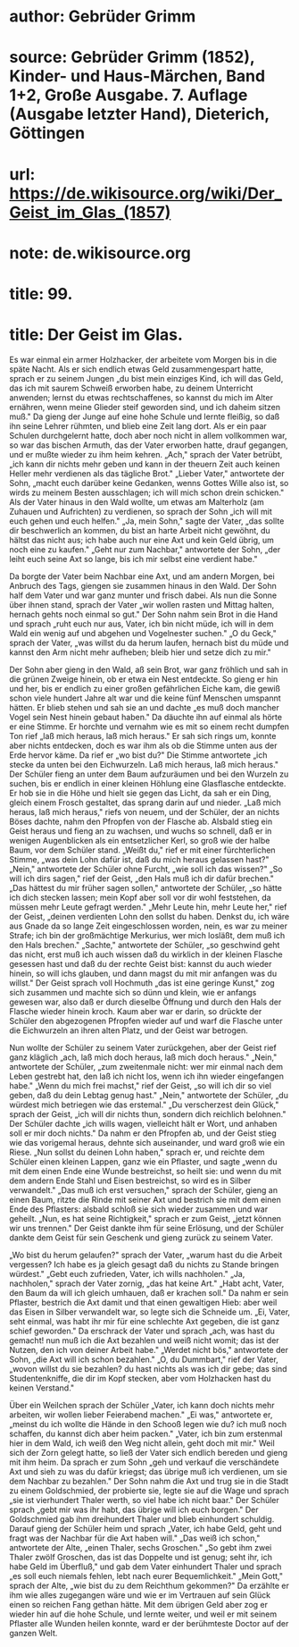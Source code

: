 # author: Gebrüder Grimm
# source: Gebrüder Grimm (1852), Kinder- und Haus-Märchen, Band 1+2, Große Ausgabe. 7. Auflage (Ausgabe letzter Hand), Dieterich, Göttingen
# url: https://de.wikisource.org/wiki/Der_Geist_im_Glas_(1857)
# note: de.wikisource.org
# title: 99.

# title: Der Geist im Glas.

Es war einmal ein armer Holzhacker, der arbeitete vom Morgen bis in die späte Nacht. Als er sich endlich etwas Geld zusammengespart hatte, sprach er zu seinem Jungen „du bist mein einziges Kind, ich will das Geld, das ich mit saurem Schweiß erworben habe, zu deinem Unterricht anwenden; lernst du etwas rechtschaffenes, so kannst du mich im Alter ernähren, wenn meine Glieder steif geworden sind, und ich daheim sitzen muß." Da gieng der Junge auf eine hohe Schule und lernte fleißig, so daß ihn seine Lehrer rühmten, und blieb eine Zeit lang dort. Als er ein paar Schulen durchgelernt hatte, doch aber noch nicht in allem vollkommen war, so war das bischen Armuth, das der Vater erworben hatte, drauf gegangen, und er mußte wieder zu ihm heim kehren. „Ach," sprach der Vater betrübt, „ich kann dir nichts mehr geben und kann in der theuern Zeit auch keinen Heller mehr verdienen als das tägliche Brot." „Lieber Vater," antwortete der Sohn, „macht euch darüber keine Gedanken, wenns Gottes Wille also ist, so wirds zu meinem Besten ausschlagen; ich will mich schon drein schicken." Als der Vater hinaus in den Wald wollte, um etwas am Malterholz (am Zuhauen und Aufrichten) zu verdienen, so sprach der Sohn „ich will mit euch gehen und euch helfen." „Ja, mein Sohn," sagte der Vater, „das sollte dir beschwerlich an kommen, du bist an harte Arbeit nicht gewöhnt, du hältst das nicht aus; ich habe auch nur eine Axt und kein Geld übrig, um noch eine zu kaufen." „Geht nur zum Nachbar," antwortete der Sohn, „der leiht euch seine Axt so lange, bis ich mir selbst eine verdient habe." 

Da borgte der Vater beim Nachbar eine Axt, und am andern  Morgen, bei Anbruch des Tags, giengen sie zusammen hinaus in den Wald. Der Sohn half dem Vater und war ganz munter und frisch dabei. Als nun die Sonne über ihnen stand, sprach der Vater „wir wollen rasten und Mittag halten, hernach gehts noch einmal so gut." Der Sohn nahm sein Brot in die Hand und sprach „ruht euch nur aus, Vater, ich bin nicht müde, ich will in dem Wald ein wenig auf und abgehen und Vogelnester suchen." „O du Geck," sprach der Vater, „was willst du da herum laufen, hernach bist du müde und kannst den Arm nicht mehr aufheben; bleib hier und setze dich zu mir." 

Der Sohn aber gieng in den Wald, aß sein Brot, war ganz fröhlich und sah in die grünen Zweige hinein, ob er etwa ein Nest entdeckte. So gieng er hin und her, bis er endlich zu einer großen gefährlichen Eiche kam, die gewiß schon viele hundert Jahre alt war und die keine fünf Menschen umspannt hätten. Er blieb stehen und sah sie an und dachte „es muß doch mancher Vogel sein Nest hinein gebaut haben." Da däuchte ihn auf einmal als hörte er eine Stimme. Er horchte und vernahm wie es mit so einem recht dumpfen Ton rief „laß mich heraus, laß mich heraus." Er sah sich rings um, konnte aber nichts entdecken, doch es war ihm als ob die Stimme unten aus der Erde hervor käme. Da rief er „wo bist du?" Die Stimme antwortete „ich stecke da unten bei den Eichwurzeln. Laß mich heraus, laß mich heraus." Der Schüler fieng an unter dem Baum aufzuräumen und bei den Wurzeln zu suchen, bis er endlich in einer kleinen Höhlung eine Glasflasche entdeckte. Er hob sie in die Höhe und hielt sie gegen das Licht, da sah er ein Ding, gleich einem Frosch gestaltet, das sprang darin auf und nieder. „Laß mich heraus, laß mich heraus," riefs von neuem, und der Schüler, der an nichts Böses dachte, nahm den Pfropfen von der Flasche ab. Alsbald stieg ein Geist heraus und fieng an zu wachsen, und wuchs so schnell, daß er in wenigen  Augenblicken als ein entsetzlicher Kerl, so groß wie der halbe Baum, vor dem Schüler stand. „Weißt du," rief er mit einer fürchterlichen Stimme, „was dein Lohn dafür ist, daß du mich heraus gelassen hast?" „Nein," antwortete der Schüler ohne Furcht, „wie soll ich das wissen?" „So will ich dirs sagen," rief der Geist, „den Hals muß ich dir dafür brechen." „Das hättest du mir früher sagen sollen," antwortete der Schüler, „so hätte ich dich stecken lassen; mein Kopf aber soll vor dir wohl feststehen, da müssen mehr Leute gefragt werden." „Mehr Leute hin, mehr Leute her," rief der Geist, „deinen verdienten Lohn den sollst du haben. Denkst du, ich wäre aus Gnade da so lange Zeit eingeschlossen worden, nein, es war zu meiner Strafe; ich bin der großmächtige Merkurius, wer mich losläßt, dem muß ich den Hals brechen." „Sachte," antwortete der Schüler, „so geschwind geht das nicht, erst muß ich auch wissen daß du wirklich in der kleinen Flasche gesessen hast und daß du der rechte Geist bist: kannst du auch wieder hinein, so will ichs glauben, und dann magst du mit mir anfangen was du willst." Der Geist sprach voll Hochmuth „das ist eine geringe Kunst," zog sich zusammen und machte sich so dünn und klein, wie er anfangs gewesen war, also daß er durch dieselbe Öffnung und durch den Hals der Flasche wieder hinein kroch. Kaum aber war er darin, so drückte der Schüler den abgezogenen Pfropfen wieder auf und warf die Flasche unter die Eichwurzeln an ihren alten Platz, und der Geist war betrogen. 

Nun wollte der Schüler zu seinem Vater zurückgehen, aber der Geist rief ganz kläglich „ach, laß mich doch heraus, laß mich doch heraus." „Nein," antwortete der Schüler, „zum zweitenmale nicht: wer mir einmal nach dem Leben gestrebt hat, den laß ich nicht los, wenn ich ihn wieder eingefangen habe." „Wenn du mich frei machst," rief der Geist, „so will ich dir so viel geben, daß du dein Lebtag genug hast." „Nein," antwortete der Schüler, „du würdest  mich betriegen wie das erstemal." „Du verscherzest dein Glück," sprach der Geist, „ich will dir nichts thun, sondern dich reichlich belohnen." Der Schüler dachte „ich wills wagen, vielleicht hält er Wort, und anhaben soll er mir doch nichts." Da nahm er den Pfropfen ab, und der Geist stieg wie das vorigemal heraus, dehnte sich auseinander, und ward groß wie ein Riese. „Nun sollst du deinen Lohn haben," sprach er, und reichte dem Schüler einen kleinen Lappen, ganz wie ein Pflaster, und sagte „wenn du mit dem einen Ende eine Wunde bestreichst, so heilt sie: und wenn du mit dem andern Ende Stahl und Eisen bestreichst, so wird es in Silber verwandelt." „Das muß ich erst versuchen," sprach der Schüler, gieng an einen Baum, ritzte die Rinde mit seiner Axt und bestrich sie mit dem einen Ende des Pflasters: alsbald schloß sie sich wieder zusammen und war geheilt. „Nun, es hat seine Richtigkeit," sprach er zum Geist, „jetzt können wir uns trennen." Der Geist dankte ihm für seine Erlösung, und der Schüler dankte dem Geist für sein Geschenk und gieng zurück zu seinem Vater. 

„Wo bist du herum gelaufen?" sprach der Vater, „warum hast du die Arbeit vergessen? Ich habe es ja gleich gesagt daß du nichts zu Stande bringen würdest." „Gebt euch zufrieden, Vater, ich wills nachholen." „Ja, nachholen," sprach der Vater zornig, „das hat keine Art." „Habt acht, Vater, den Baum da will ich gleich umhauen, daß er krachen soll." Da nahm er sein Pflaster, bestrich die Axt damit und that einen gewaltigen Hieb: aber weil das Eisen in Silber verwandelt war, so legte sich die Schneide um. „Ei, Vater, seht einmal, was habt ihr mir für eine schlechte Axt gegeben, die ist ganz schief geworden." Da erschrack der Vater und sprach „ach, was hast du gemacht! nun muß ich die Axt bezahlen und weiß nicht womit; das ist der Nutzen, den ich von deiner Arbeit habe." „Werdet nicht bös," antwortete der Sohn, „die Axt will ich schon bezahlen." „O, du Dummbart," rief der  Vater, „wovon willst du sie bezahlen? du hast nichts als was ich dir gebe; das sind Studentenkniffe, die dir im Kopf stecken, aber vom Holzhacken hast du keinen Verstand." 

Über ein Weilchen sprach der Schüler „Vater, ich kann doch nichts mehr arbeiten, wir wollen lieber Feierabend machen." „Ei was," antwortete er, „meinst du ich wollte die Hände in den Schooß legen wie du? ich muß noch schaffen, du kannst dich aber heim packen." „Vater, ich bin zum erstenmal hier in dem Wald, ich weiß den Weg nicht allein, geht doch mit mir." Weil sich der Zorn gelegt hatte, so ließ der Vater sich endlich bereden und gieng mit ihm heim. Da sprach er zum Sohn „geh und verkauf die verschändete Axt und sieh zu was du dafür kriegst; das übrige muß ich verdienen, um sie dem Nachbar zu bezahlen." Der Sohn nahm die Axt und trug sie in die Stadt zu einem Goldschmied, der probierte sie, legte sie auf die Wage und sprach „sie ist vierhundert Thaler werth, so viel habe ich nicht baar." Der Schüler sprach „gebt mir was ihr habt, das übrige will ich euch borgen." Der Goldschmied gab ihm dreihundert Thaler und blieb einhundert schuldig. Darauf gieng der Schüler heim und sprach „Vater, ich habe Geld, geht und fragt was der Nachbar für die Axt haben will." „Das weiß ich schon," antwortete der Alte, „einen Thaler, sechs Groschen." „So gebt ihm zwei Thaler zwölf Groschen, das ist das Doppelte und ist genug; seht ihr, ich habe Geld im Überfluß," und gab dem Vater einhundert Thaler und sprach „es soll euch niemals fehlen, lebt nach eurer Bequemlichkeit." „Mein Gott," sprach der Alte, „wie bist du zu dem Reichthum gekommen?" Da erzählte er ihm wie alles zugegangen wäre und wie er im Vertrauen auf sein Glück einen so reichen Fang gethan hätte. Mit dem übrigen Geld aber zog er wieder hin auf die hohe Schule, und lernte weiter, und weil er mit seinem Pflaster alle Wunden heilen konnte, ward er der berühmteste Doctor auf der ganzen Welt. 

